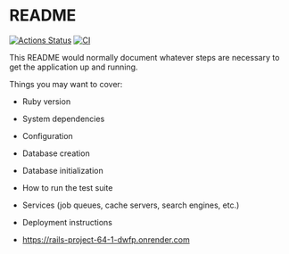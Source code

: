 # README

[![Actions Status](https://github.com/Pletennyy2/rails-project-64/actions/workflows/hexlet-check.yml/badge.svg)](https://github.com/Pletennyy2/rails-project-64/actions)
[![CI](https://github.com/Pletennyy2/rails-project-64/actions/workflows/ci.yml/badge.svg)](https://github.com/Pletennyy2/rails-project-64/actions)

This README would normally document whatever steps are necessary to get the
application up and running.

Things you may want to cover:

* Ruby version

* System dependencies

* Configuration

* Database creation

* Database initialization

* How to run the test suite

* Services (job queues, cache servers, search engines, etc.)

* Deployment instructions

* https://rails-project-64-1-dwfp.onrender.com

